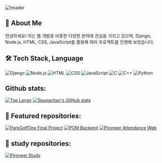 ![header](https://capsule-render.vercel.app/api?type=waving&color=gradient&height=300&section=header&text=Welcome%20to%20My%20GitHub!&fontSize=70&animation=fadeIn&fontAlignY=40&desc=Introduce%20Myself&descAlignY=60&descAlign=70)

## 👋 About Me
안녕하세요!
저는 웹 개발을 비롯한 다양한 분야에 관심을 가지고 있으며, 
Django, Node.js, HTML, CSS, JavaScript를 활용해 여러 프로젝트를 진행해 보았습니다. 

## 🛠️ Tech Stack, Language
![Django](https://img.shields.io/badge/Django-092E20?style=for-the-badge&logo=django&logoColor=white)
![Node.js](https://img.shields.io/badge/Node.js-339933?style=for-the-badge&logo=nodedotjs&logoColor=white)
![HTML](https://img.shields.io/badge/HTML5-E34F26?style=for-the-badge&logo=html5&logoColor=white)
![CSS](https://img.shields.io/badge/CSS3-1572B6?style=for-the-badge&logo=css3&logoColor=white)
![JavaScript](https://img.shields.io/badge/JavaScript-F7DF1E?style=for-the-badge&logo=javascript&logoColor=black)
![C](https://img.shields.io/badge/C-00599C?style=for-the-badge&logo=c&logoColor=white)
![C++](https://img.shields.io/badge/C++-00599C?style=for-the-badge&logo=cplusplus&logoColor=white)
![Python](https://img.shields.io/badge/Python-3776AB?style=for-the-badge&logo=python&logoColor=white)

## Github stats:
[![Top Langs](https://github-readme-stats.vercel.app/api/top-langs/?username=chan000518)](https://github.com/chan000518/github-readme-stats)
[![Seungchan's GitHub stats](https://github-readme-stats.vercel.app/api?username=chan000518)](https://github.com/anuraghazra/github-readme-stats)
## 🔖 Featured repositories:
[![ParkGolfOne Final Project](https://github-readme-stats.vercel.app/api/pin/?username=ParkGolfOne&repo=pirogramming_final_project)](https://github.com/ParkGolfOne/pirogramming_final_project)
[![POM Backend](https://github-readme-stats.vercel.app/api/pin/?username=POM-Peace-of-memory&repo=backend)](https://github.com/chan000518/POM-Peace-of-memory-backend)
[![Pironeer Attendance Web](https://github-readme-stats.vercel.app/api/pin/?username=Pironeer-APP&repo=Pironeer_Attend_Web)](https://github.com/Pironeer-APP/Pironeer_Attend_Web)
## 🔖 study repositories:
[![Pironeer Study](https://github-readme-stats.vercel.app/api/pin/?username=chan000518&repo=PironeerStudy)](https://github.com/chan000518/PironeerStudy)

